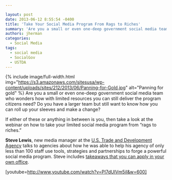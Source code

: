 ```yaml
---

layout: post
date: 2013-06-12 8:55:54 -0400
title: 'Take Your Social Media Program From Rags to Riches'
summary: 'Are you a small or even one-deep government social media team who wonders how with limited resources you can still deliver the program citizens need? Do you have a larger team but still want to know how you can roll up your sleeves and make a change? If either of'
authors: jherman
categories:
  - Social Media
tags:
  - social media
  - SocialGov
  - USTDA
---
```


{% include image/full-width.html img="https://s3.amazonaws.com/sitesusa/wp-content/uploads/sites/212/2013/06/Panning-for-Gold.jpg" alt="Panning for gold" %}
Are you a small or even one-deep government social media team who wonders how with limited resources you can still deliver the program citizens need? Do you have a larger team but still want to know how you can roll up your sleeves and make a change?

If either of these or anything in between is you, then take a look at the webinar on how to take your limited social media program from “rags to riches.&#8221;

**Steve Lewis**, new media manager at the <a href="http://www.ustda.gov/" target="_blank">U.S. Trade and Development Agency</a> talks to agencies about how he was able to help his agency of only less than 100 staff use tools, strategies and partnerships to forge a powerful social media program. Steve includes [takeaways that you can apply in your own office](http://www.slideshare.net/DigitalGov/launching-a-social-media-program-with-limited-resources "Launching a Social Media Program With Limited Resources, June 20, 2013, U.S. Trade and Development Agency").

[youtube=http://www.youtube.com/watch?v=PI7dUlVm5iI&w=600]

&nbsp;

&nbsp;